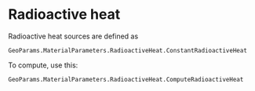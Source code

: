 
# Radioactive heat
Radioactive heat sources are defined as 
```@docs
GeoParams.MaterialParameters.RadioactiveHeat.ConstantRadioactiveHeat
```
To compute, use this:
```@docs
GeoParams.MaterialParameters.RadioactiveHeat.ComputeRadioactiveHeat
```